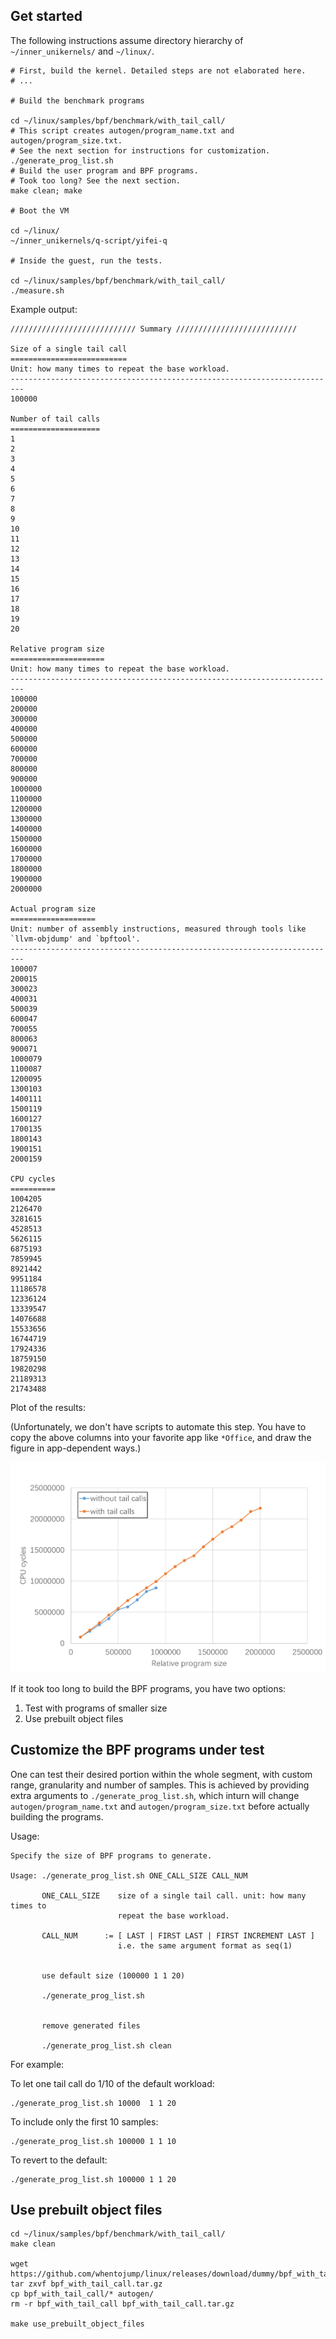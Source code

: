 ## Get started

The following instructions assume directory hierarchy of `~/inner_unikernels/` and `~/linux/`.

```shell
# First, build the kernel. Detailed steps are not elaborated here.
# ...

# Build the benchmark programs

cd ~/linux/samples/bpf/benchmark/with_tail_call/
# This script creates autogen/program_name.txt and autogen/program_size.txt.
# See the next section for instructions for customization.
./generate_prog_list.sh
# Build the user program and BPF programs.
# Took too long? See the next section.
make clean; make

# Boot the VM

cd ~/linux/
~/inner_unikernels/q-script/yifei-q

# Inside the guest, run the tests.

cd ~/linux/samples/bpf/benchmark/with_tail_call/
./measure.sh
```

Example output:

```
//////////////////////////// Summary ///////////////////////////

Size of a single tail call
==========================
Unit: how many times to repeat the base workload.
-------------------------------------------------------------------------
100000

Number of tail calls
====================
1
2
3
4
5
6
7
8
9
10
11
12
13
14
15
16
17
18
19
20

Relative program size
=====================
Unit: how many times to repeat the base workload.
-------------------------------------------------------------------------
100000
200000
300000
400000
500000
600000
700000
800000
900000
1000000
1100000
1200000
1300000
1400000
1500000
1600000
1700000
1800000
1900000
2000000

Actual program size
===================
Unit: number of assembly instructions, measured through tools like
`llvm-objdump' and `bpftool'.
-------------------------------------------------------------------------
100007
200015
300023
400031
500039
600047
700055
800063
900071
1000079
1100087
1200095
1300103
1400111
1500119
1600127
1700135
1800143
1900151
2000159

CPU cycles
==========
1004205
2126470
3281615
4528513
5626115
6875193
7859945
8921442
9951184
11186578
12336124
13339547
14076688
15533656
16744719
17924336
18759150
19820298
21189313
21743488
```

Plot of the results:

(Unfortunately, we don't have scripts to automate this step. You have to copy the above columns into your favorite app like `*Office`, and draw the figure in app-dependent ways.)

![plot.png](plot.png)

If it took too long to build the BPF programs, you have two options:

1. Test with programs of smaller size
2. Use prebuilt object files

## Customize the BPF programs under test

One can test their desired portion within the whole segment, with custom range, granularity and number of samples. This is achieved by providing extra arguments to `./generate_prog_list.sh`, which inturn will change `autogen/program_name.txt` and `autogen/program_size.txt` before actually building the programs.

Usage:

```
Specify the size of BPF programs to generate.

Usage: ./generate_prog_list.sh ONE_CALL_SIZE CALL_NUM

       ONE_CALL_SIZE    size of a single tail call. unit: how many times to
                        repeat the base workload.

       CALL_NUM      := [ LAST | FIRST LAST | FIRST INCREMENT LAST ]
                        i.e. the same argument format as seq(1)


       use default size (100000 1 1 20)

       ./generate_prog_list.sh


       remove generated files

       ./generate_prog_list.sh clean
```

For example:

To let one tail call do 1/10 of the default workload:

```shell
./generate_prog_list.sh 10000  1 1 20
```

To include only the first 10 samples:

```shell
./generate_prog_list.sh 100000 1 1 10
```

To revert to the default:

```shell
./generate_prog_list.sh 100000 1 1 20
```

## Use prebuilt object files

```shell
cd ~/linux/samples/bpf/benchmark/with_tail_call/
make clean

wget https://github.com/whentojump/linux/releases/download/dummy/bpf_with_tail_call.tar.gz
tar zxvf bpf_with_tail_call.tar.gz
cp bpf_with_tail_call/* autogen/
rm -r bpf_with_tail_call bpf_with_tail_call.tar.gz

make use_prebuilt_object_files
```
